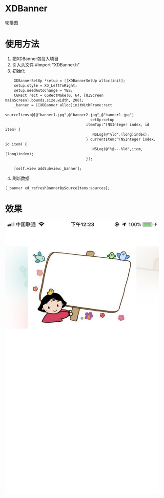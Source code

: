 # XDBanner
轮播图

# 使用方法
1. 把XDBanner包拉入项目
2. 引入头文件 #import "XDBanner.h"
3. 初始化
```
    XDBannerSetUp *setup = [[XDBannerSetUp alloc]init];
    setup.style = XD_LeftToRight;
    setup.needAutoChange = YES;
    CGRect rect = CGRectMake(0, 64, [UIScreen mainScreen].bounds.size.width, 200);
    _banner = [[XDBanner alloc]initWithFrame:rect
                                 sourceItems:@[@"banner1.jpg",@"banner2.jpg",@"banner1.jpg"]
                                       setUp:setup
                                     itemTap:^(NSInteger index, id item) {
                                        NSLog(@"%ld",(long)index);
                                     } currentItem:^(NSInteger index, id item) {
                                        NSLog(@"%@---%ld",item, (long)index);
                                     }];

    [self.view addSubview:_banner];
```
4. 刷新数据
```
[_banner xd_refreshBannerBySourceItems:sources];
```
# 效果

![image](https://github.com/Xiexingda/XDBanner/blob/master/show.png)
